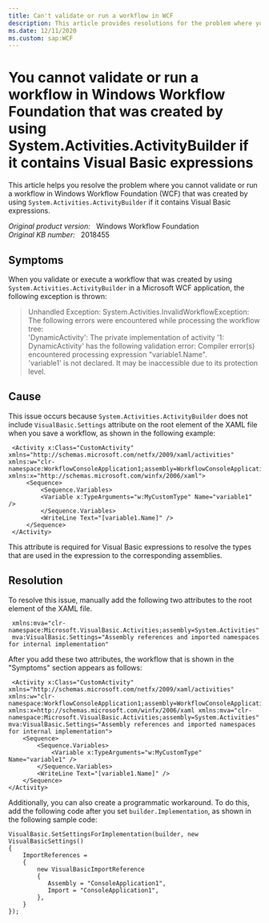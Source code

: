 ```yaml
---
title: Can't validate or run a workflow in WCF
description: This article provides resolutions for the problem where you cannot validate or run a workflow in Windows Workflow Foundation that was created by using System.Activities.ActivityBuilder if it contains Visual Basic expressions.
ms.date: 12/11/2020
ms.custom: sap:WCF
---
```

# You cannot validate or run a workflow in Windows Workflow Foundation that was created by using System.Activities.ActivityBuilder if it contains Visual Basic expressions

This article helps you resolve the problem where you cannot validate or run a workflow in Windows Workflow Foundation (WCF) that was created by using `System.Activities.ActivityBuilder` if it contains Visual Basic expressions.

_Original product version:_ &nbsp; Windows Workflow Foundation  
_Original KB number:_ &nbsp; 2018455

## Symptoms

When you validate or execute a workflow that was created by using `System.Activities.ActivityBuilder` in a Microsoft WCF application, the following exception is thrown:

> Unhandled Exception: System.Activities.InvalidWorkflowException: The following errors were encountered while processing
the workflow tree:  
'DynamicActivity': The private implementation of activity '1: DynamicActivity' has the following validation error:   Compiler error(s) encountered processing expression "variable1.Name".  
'variable1' is not declared. It may be inaccessible due to its protection level.

## Cause

This issue occurs because `System.Activities.ActivityBuilder` does not include `VisualBasic.Settings` attribute on the root element of the XAML file when you save a workflow, as shown in the following example:

```xaml
 <Activity x:Class="CustomActivity" xmlns="http://schemas.microsoft.com/netfx/2009/xaml/activities" xmlns:w="clr-namespace:WorkflowConsoleApplication1;assembly=WorkflowConsoleApplication1" xmlns:x="http://schemas.microsoft.com/winfx/2006/xaml">  
     <Sequence>  
         <Sequence.Variables>  
         <Variable x:TypeArguments="w:MyCustomType" Name="variable1" />  
         </Sequence.Variables>  
         <WriteLine Text="[variable1.Name]" />  
     </Sequence>  
 </Activity> 
```

This attribute is required for Visual Basic expressions to resolve the types that are used in the expression to the corresponding assemblies.

## Resolution

To resolve this issue, manually add the following two attributes to the root element of the XAML file.

```xaml
 xmlns:mva="clr-namespace:Microsoft.VisualBasic.Activities;assembly=System.Activities"  
 mva:VisualBasic.Settings="Assembly references and imported namespaces for internal implementation"
```

After you add these two attributes, the workflow that is shown in the "Symptoms" section appears as follows:

```xaml
 <Activity x:Class="CustomActivity" xmlns="http://schemas.microsoft.com/netfx/2009/xaml/activities" xmlns:w="clr-namespace:WorkflowConsoleApplication1;assembly=WorkflowConsoleApplication1" xmlns:x=http://schemas.microsoft.com/winfx/2006/xaml xmlns:mva="clr-namespace:Microsoft.VisualBasic.Activities;assembly=System.Activities" mva:VisualBasic.Settings="Assembly references and imported namespaces for internal implementation">
    <Sequence>
        <Sequence.Variables>
            <Variable x:TypeArguments="w:MyCustomType" Name="variable1" />
        </Sequence.Variables>
        <WriteLine Text="[variable1.Name]" />
    </Sequence>
</Activity>
```

Additionally, you can also create a programmatic workaround. To do this, add the following code after you set `builder.Implementation`, as shown in the following sample code:

```vbnet
VisualBasic.SetSettingsForImplementation(builder, new VisualBasicSettings()
{
    ImportReferences =
    {
        new VisualBasicImportReference
        {
           Assembly = "ConsoleApplication1",
           Import = "ConsoleApplication1",
        },
    }
});
```
